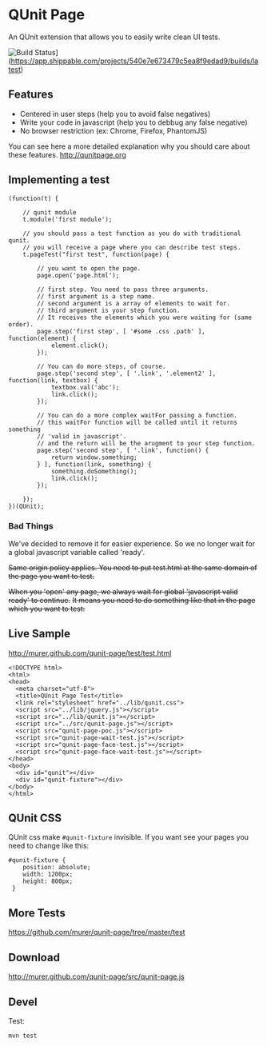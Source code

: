 # QUnit Page

An QUnit extension that allows you to easily write clean UI tests.

![Build Status](https://api.shippable.com/projects/540e7e673479c5ea8f9edad9/badge?branchName=master)](https://app.shippable.com/projects/540e7e673479c5ea8f9edad9/builds/latest)

## Features

- Centered in user steps (help you to avoid false negatives)
- Write your code in javascript (help you to debbug any false negative)
- No browser restriction (ex: Chrome, Firefox, PhantomJS)

You can see here a more detailed explanation why you should care about these features.
http://qunitpage.org

## Implementing a test

	(function(t) {
	
		// qunit module
		t.module('first module');
	
		// you should pass a test function as you do with traditional qunit.
		// you will receive a page where you can describe test steps.
		t.pageTest("first test", function(page) {
	
			// you want to open the page.
			page.open('page.html');
	
			// first step. You need to pass three arguments.
			// first argument is a step name.
			// second argument is a array of elements to wait for.
			// third argument is your step function.
			// It receives the elements which you were waiting for (same order).
			page.step('first step', [ '#some .css .path' ], function(element) {
				element.click();
			});
	
			// You can do more steps, of course.
			page.step('second step', [ '.link', '.element2' ], function(link, textbox) {
				textbox.val('abc');
				link.click();
			});
	
			// You can do a more complex waitFor passing a function.
			// this waitFor function will be called until it returns something
			// 'valid in javascript'.
			// and the return will be the arugment to your step function.
			page.step('second step', [ '.link', function() {
				return window.something;
			} ], function(link, something) {
				something.doSomething();
				link.click();
			});
	
		});
	})(QUnit);


    
### Bad Things

We've decided to remove it for easier experience.
So we no longer wait for a global javascript variable called 'ready'.

~~Same origin policy applies. You need to put test.html at the same domain of the page you want to test.~~
  
  
~~When you 'open' any page, we always wait for global 'javascript valid ready' to continue.~~
~~It means you need to do something like that in the page which you want to test:~~
    
## Live Sample

http://murer.github.com/qunit-page/test/test.html

    <!DOCTYPE html>
    <html>
    <head>
      <meta charset="utf-8">
      <title>QUnit Page Test</title>
      <link rel="stylesheet" href="../lib/qunit.css">
      <script src="../lib/jquery.js"></script>
      <script src="../lib/qunit.js"></script>
      <script src="../src/qunit-page.js"></script>
      <script src="qunit-page-poc.js"></script>
      <script src="qunit-page-wait-test.js"></script>
      <script src="qunit-page-face-test.js"></script>   
      <script src="qunit-page-face-wait-test.js"></script>
    </head>
    <body>
      <div id="qunit"></div>
      <div id="qunit-fixture"></div>
    </body>
    </html>

## QUnit CSS

QUnit css make `#qunit-fixture` invisible. If you want see your pages you need to change like this:

    #qunit-fixture {
    	position: absolute;
    	width: 1200px;
    	height: 800px;
     }


## More Tests

https://github.com/murer/qunit-page/tree/master/test

## Download

http://murer.github.com/qunit-page/src/qunit-page.js

## Devel

Test:

    mvn test
